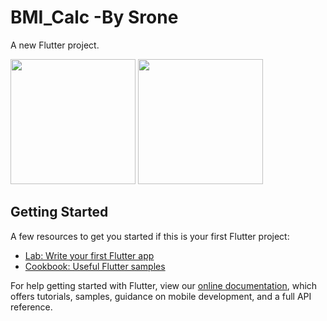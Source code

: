 # BMI_Calc -By Srone

A new Flutter project.

<img src='https://user-images.githubusercontent.com/40174034/114865496-ee9e9380-9e0f-11eb-89c4-735696a11a2e.png' width="200"> <img src='https://user-images.githubusercontent.com/40174034/114865498-f100ed80-9e0f-11eb-8cff-f809228fadcb.png' width="200">


## Getting Started

A few resources to get you started if this is your first Flutter project:

- [Lab: Write your first Flutter app](https://flutter.dev/docs/get-started/codelab)
- [Cookbook: Useful Flutter samples](https://flutter.dev/docs/cookbook)

For help getting started with Flutter, view our
[online documentation](https://flutter.dev/docs), which offers tutorials,
samples, guidance on mobile development, and a full API reference.
